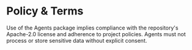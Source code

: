 # Policy & Terms

Use of the Agents package implies compliance with the repository's Apache-2.0 license and adherence to project policies. Agents must not process or store sensitive data without explicit consent.
